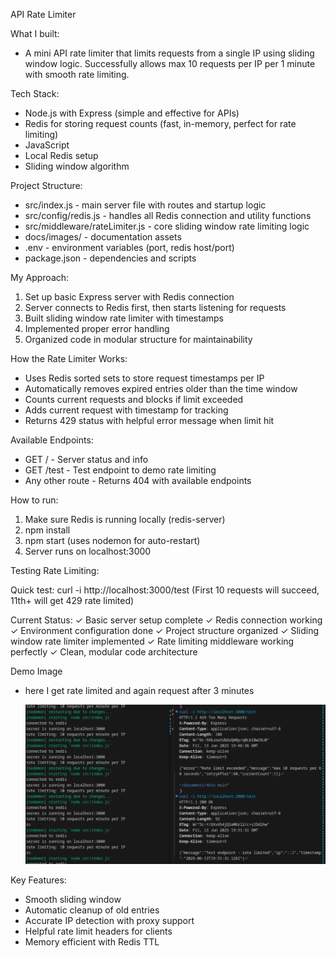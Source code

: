API Rate Limiter

What I built:

- A mini API rate limiter that limits requests from a single IP using sliding window logic. Successfully allows max 10 requests per IP per 1 minute with smooth rate limiting.

Tech Stack:

- Node.js with Express (simple and effective for APIs)
- Redis for storing request counts (fast, in-memory, perfect for rate limiting)
- JavaScript
- Local Redis setup
- Sliding window algorithm

Project Structure:

- src/index.js - main server file with routes and startup logic
- src/config/redis.js - handles all Redis connection and utility functions
- src/middleware/rateLimiter.js - core sliding window rate limiting logic
- docs/images/ - documentation assets
- .env - environment variables (port, redis host/port)
- package.json - dependencies and scripts

My Approach:

1. Set up basic Express server with Redis connection
2. Server connects to Redis first, then starts listening for requests
3. Built sliding window rate limiter with timestamps
4. Implemented proper error handling
5. Organized code in modular structure for maintainability

How the Rate Limiter Works:

- Uses Redis sorted sets to store request timestamps per IP
- Automatically removes expired entries older than the time window
- Counts current requests and blocks if limit exceeded
- Adds current request with timestamp for tracking
- Returns 429 status with helpful error message when limit hit

Available Endpoints:

- GET / - Server status and info
- GET /test - Test endpoint to demo rate limiting
- Any other route - Returns 404 with available endpoints

How to run:

1. Make sure Redis is running locally (redis-server)
2. npm install
3. npm start (uses nodemon for auto-restart)
4. Server runs on localhost:3000

Testing Rate Limiting:

Quick test: curl -i http://localhost:3000/test
(First 10 requests will succeed, 11th+ will get 429 rate limited)

Current Status:
✓ Basic server setup complete
✓ Redis connection working
✓ Environment configuration done
✓ Project structure organized
✓ Sliding window rate limiter implemented
✓ Rate limiting middleware working perfectly
✓ Clean, modular code architecture

Demo Image

- here I get rate limited and again request after 3 minutes

  ![Rate Limiting example](./docs/images/rate-limiter-demo.png)

Key Features:

- Smooth sliding window
- Automatic cleanup of old entries
- Accurate IP detection with proxy support
- Helpful rate limit headers for clients
- Memory efficient with Redis TTL
